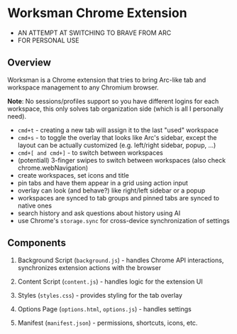 # Worksman Chrome Extension

- AN ATTEMPT AT SWITCHING TO BRAVE FROM ARC
- FOR PERSONAL USE

## Overview

Worksman is a Chrome extension that tries to bring Arc-like tab and workspace management to any Chromium browser.

**Note**: No sessions/profiles support so you have different logins for each workspace, this only solves tab organization side (which is all I personally need).

- `cmd+t` - creating a new tab will assign it to the last "used" workspace
- `cmd+s` - to toggle the overlay that looks like Arc's sidebar, except the layout can be actually customized (e.g. left/right sidebar, popup, ...)
- `cmd+[ and cmd+]` - to switch between workspaces
- (potentiall) 3-finger swipes to switch between workspaces (also check chrome.webNavigation)
- create workspaces, set icons and title
- pin tabs and have them appear in a grid using action input
- overlay can look (and behave?) like right/left sidebar or a popup
- workspaces are synced to tab groups and pinned tabs are synced to native ones
- search history and ask questions about history using AI
- use Chrome's `storage.sync` for cross-device synchronization of settings

## Components

1. Background Script (`background.js`) - handles Chrome API interactions, synchronizes extension actions with the browser

2. Content Script (`content.js`) - handles logic for the extension UI

3. Styles (`styles.css`) - provides styling for the tab overlay

4. Options Page (`options.html`, `options.js`) - handles settings

5. Manifest (`manifest.json`) - permissions, shortcuts, icons, etc.
